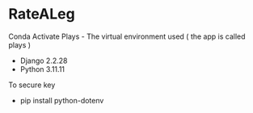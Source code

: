 # RateALeg

Conda Activate Plays - The virtual environment used 
(  the app is called plays )
- Django 2.2.28
- Python 3.11.11

To secure key
- pip install python-dotenv
